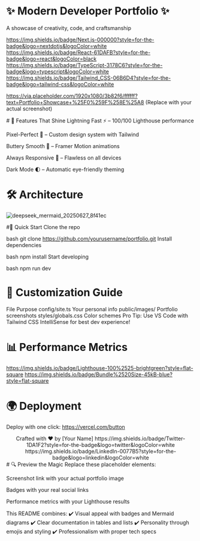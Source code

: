  # ✨ Modern Developer Portfolio ✨

A showcase of creativity, code, and craftsmanship

https://img.shields.io/badge/Next.js-000000?style=for-the-badge&logo=nextdotjs&logoColor=white
https://img.shields.io/badge/React-61DAFB?style=for-the-badge&logo=react&logoColor=black
https://img.shields.io/badge/TypeScript-3178C6?style=for-the-badge&logo=typescript&logoColor=white
https://img.shields.io/badge/Tailwind_CSS-06B6D4?style=for-the-badge&logo=tailwind-css&logoColor=white

https://via.placeholder.com/1920x1080/3b82f6/ffffff?text=Portfolio+Showcase+%25F0%259F%258E%25A8
(Replace with your actual screenshot)

</div>
# 🌟 Features That Shine
Lightning Fast ⚡ – 100/100 Lighthouse performance

Pixel-Perfect 🎨 – Custom design system with Tailwind

Buttery Smooth 🧈 – Framer Motion animations

Always Responsive 📱 – Flawless on all devices

Dark Mode 🌓 – Automatic eye-friendly theming

# 🛠️ Architecture
![deepseek_mermaid_20250627_8f41ec](https://github.com/user-attachments/assets/731897ae-3137-4bed-a26c-34cb711e708d)

#🚀 Quick Start
Clone the repo

bash
git clone https://github.com/yourusername/portfolio.git
Install dependencies

bash
npm install
Start developing

bash
npm run dev
# 🎨 Customization Guide
File	Purpose
config/site.ts	Your personal info
public/images/	Portfolio screenshots
styles/globals.css	Color schemes
Pro Tip: Use VS Code with Tailwind CSS IntelliSense for best dev experience!

# 📊 Performance Metrics
https://img.shields.io/badge/Lighthouse-100%2525-brightgreen?style=flat-square
https://img.shields.io/badge/Bundle%2520Size-45kB-blue?style=flat-square

# 🌍 Deployment
Deploy with one click:
https://vercel.com/button

<div align="center">
Crafted with ❤️ by [Your Name]
https://img.shields.io/badge/Twitter-1DA1F2?style=for-the-badge&logo=twitter&logoColor=white
https://img.shields.io/badge/LinkedIn-0077B5?style=for-the-badge&logo=linkedin&logoColor=white

</div>
# 🔍 Preview the Magic
Replace these placeholder elements:

Screenshot link with your actual portfolio image

Badges with your real social links

Performance metrics with your Lighthouse results

This README combines:
✔️ Visual appeal with badges and Mermaid diagrams
✔️ Clear documentation in tables and lists
✔️ Personality through emojis and styling
✔️ Professionalism with proper tech specs

